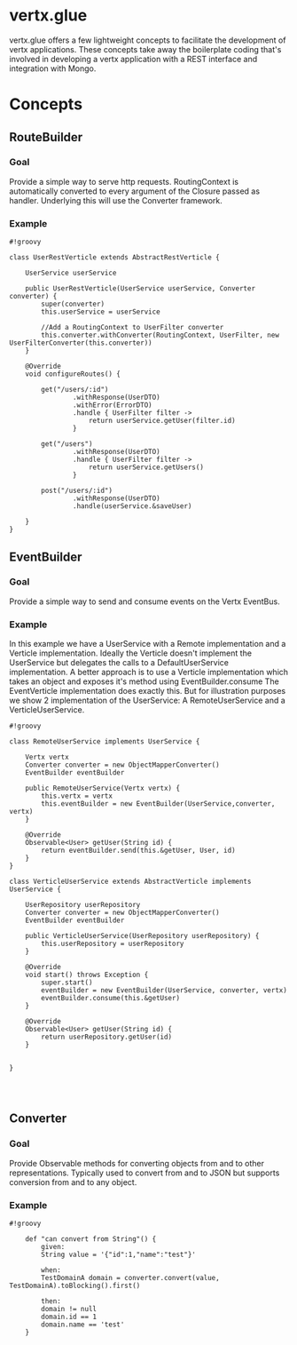 # vertx.glue #

vertx.glue offers a few lightweight concepts to facilitate the development of vertx applications. These concepts take away the boilerplate coding that's involved in developing a vertx application with a REST interface and integration with Mongo.  

# Concepts #

## RouteBuilder ##

### Goal ###
Provide a simple way to serve http requests. RoutingContext is automatically converted to every argument of the Closure passed as handler. Underlying this will use the Converter framework.

### Example ###


```
#!groovy

class UserRestVerticle extends AbstractRestVerticle {

    UserService userService

    public UserRestVerticle(UserService userService, Converter converter) {
        super(converter)
        this.userService = userService
        
        //Add a RoutingContext to UserFilter converter
        this.converter.withConverter(RoutingContext, UserFilter, new UserFilterConverter(this.converter))
    }

    @Override
    void configureRoutes() {

        get("/users/:id")
                .withResponse(UserDTO)
                .withError(ErrorDTO)
                .handle { UserFilter filter ->
                    return userService.getUser(filter.id)
                }

        get("/users")
                .withResponse(UserDTO)
                .handle { UserFilter filter ->
                    return userService.getUsers()
                }

        post("/users/:id")
                .withResponse(UserDTO)
                .handle(userService.&saveUser)

    }
}
```

## EventBuilder ##

### Goal ###
Provide a simple way to send and consume events on the Vertx EventBus. 

### Example ###
In this example we have a UserService with a Remote implementation and a Verticle implementation. Ideally the Verticle doesn't implement the UserService but delegates the calls to a DefaultUserService implementation. A better approach is to use a Verticle implementation which takes an object and exposes it's method using EventBuilder.consume The EventVerticle implementation does exactly this. But for illustration purposes we show 2 implementation of the UserService: A RemoteUserService and a VerticleUserService.

```
#!groovy

class RemoteUserService implements UserService {

    Vertx vertx
    Converter converter = new ObjectMapperConverter()
    EventBuilder eventBuilder

    public RemoteUserService(Vertx vertx) {
        this.vertx = vertx
        this.eventBuilder = new EventBuilder(UserService,converter, vertx)
    }

    @Override
    Observable<User> getUser(String id) {
        return eventBuilder.send(this.&getUser, User, id)
    }
}

class VerticleUserService extends AbstractVerticle implements UserService {

    UserRepository userRepository
    Converter converter = new ObjectMapperConverter()
    EventBuilder eventBuilder

    public VerticleUserService(UserRepository userRepository) {
        this.userRepository = userRepository
    }

    @Override
    void start() throws Exception {
        super.start()
        eventBuilder = new EventBuilder(UserService, converter, vertx)
        eventBuilder.consume(this.&getUser)
    }

    @Override
    Observable<User> getUser(String id) {
        return userRepository.getUser(id)
    }


}




```

## Converter ##

### Goal ###
Provide Observable methods for converting objects from and to other representations. Typically used to convert from and to JSON but supports conversion from and to any object.

### Example ###

```
#!groovy

    def "can convert from String"() {
        given:
        String value = '{"id":1,"name":"test"}'

        when:
        TestDomainA domain = converter.convert(value, TestDomainA).toBlocking().first()

        then:
        domain != null
        domain.id == 1
        domain.name == 'test'
    }
```